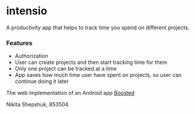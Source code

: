 # intensio
A productivity app that helps to track time you spend on different projects.

### Features
* Authorization
* User can create projects and then start tracking time for them
* Only one project can be tracked at a time
* App saves how much time user have spent on projects, so user can continue doing it later

The web implementation of an Android app [Boosted](https://play.google.com/store/apps/details?id=com.boostedproductivity.app&hl=ru&gl=US)

Nikita Shepshuk, 853504

